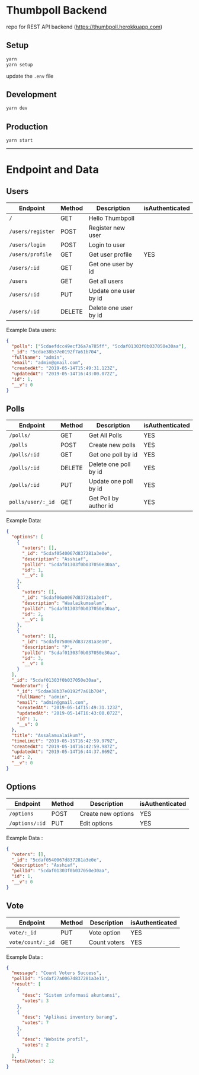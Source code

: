 # Thumbpoll Backend

repo for REST API backend (https://thumbpoll.herokkuapp.com)

## Setup

```js
yarn
yarn setup
```

update the `.env` file

## Development

```js
yarn dev
```

## Production

```js
yarn start
```

---

# Endpoint and Data

## Users

| Endpoint          | Method | Description           | isAuthenticated |
| ----------------- | ------ | --------------------- | --------------- |
| `/`               | GET    | Hello Thumbpoll       |
| `/users/register` | POST   | Register new user     |
| `/users/login`    | POST   | Login to user         |
| `/users/profile`  | GET    | Get user profile      | YES             |  |
| `/users/:id`      | GET    | Get one user by id    |                 |  |
| `/users`          | GET    | Get all users         |                 |  |
| `/users/:id`      | PUT    | Update one user by id |                 |  |
| `/users/:id`      | DELETE | Delete one user by id |

Example Data users:

```json
{
  "polls": ["5cdaefdcc49ecf36a7a785ff", "5cdaf01303f0b037050e30aa"],
  "_id": "5cdae38b37e0192f7a61b704",
  "fullName": "admin",
  "email": "admin@gmail.com",
  "createdAt": "2019-05-14T15:49:31.123Z",
  "updatedAt": "2019-05-14T16:43:00.072Z",
  "id": 1,
  "__v": 0
}
```

## Polls

| Endpoint          | Method | Description           | isAuthenticated |
| ----------------- | ------ | --------------------- | --------------- |
| `/polls/`         | GET    | Get All Polls         | YES             |
| `/polls`          | POST   | Create new polls      | YES             |
| `/polls/:id`      | GET    | Get one poll by id    | YES             |
| `/polls/:id`      | DELETE | Delete one poll by id | YES             |
| `/polls/:id`      | PUT    | Update one poll by id | YES             |
| `polls/user/:_id` | GET    | Get Poll by author id | YES             |

Example Data:

```json
{
  "options": [
    {
      "voters": [],
      "_id": "5cdaf0540067d837281a3e0e",
      "description": "Asshiaf",
      "pollId": "5cdaf01303f0b037050e30aa",
      "id": 1,
      "__v": 0
    },
    {
      "voters": [],
      "_id": "5cdaf06a0067d837281a3e0f",
      "description": "Waalaikumsalam",
      "pollId": "5cdaf01303f0b037050e30aa",
      "id": 2,
      "__v": 0
    },
    {
      "voters": [],
      "_id": "5cdaf0750067d837281a3e10",
      "description": "P",
      "pollId": "5cdaf01303f0b037050e30aa",
      "id": 3,
      "__v": 0
    }
  ],
  "_id": "5cdaf01303f0b037050e30aa",
  "moderator": {
    "_id": "5cdae38b37e0192f7a61b704",
    "fullName": "admin",
    "email": "admin@gmail.com",
    "createdAt": "2019-05-14T15:49:31.123Z",
    "updatedAt": "2019-05-14T16:43:00.072Z",
    "id": 1,
    "__v": 0
  },
  "title": "Assalamualaikum?",
  "timeLimit": "2019-05-15T16:42:59.979Z",
  "createdAt": "2019-05-14T16:42:59.987Z",
  "updatedAt": "2019-05-14T16:44:37.869Z",
  "id": 2,
  "__v": 0
}
```

## Options

| Endpoint       | Method | Description        | isAuthenticated |
| -------------- | ------ | ------------------ | --------------- |
| `/options`     | POST   | Create new options | YES             |
| `/options/:id` | PUT    | Edit options       | YES             |

Example Data :

```json
{
  "voters": [],
  "_id": "5cdaf0540067d837281a3e0e",
  "description": "Asshiaf",
  "pollId": "5cdaf01303f0b037050e30aa",
  "id": 1,
  "__v": 0
}
```

## Vote

| Endpoint          | Method | Description  | isAuthenticated |
| ----------------- | ------ | ------------ | --------------- |
| `vote/:_id`       | PUT    | Vote option  | YES             |
| `vote/count/:_id` | GET    | Count voters | YES             |

Example Data :

```json
{
  "message": "Count Voters Success",
  "pollId": "5cdaf27a0067d837281a3e11",
  "result": [
    {
      "desc": "Sistem informasi akuntansi",
      "votes": 3
    },
    {
      "desc": "Aplikasi inventory barang",
      "votes": 7
    },
    {
      "desc": "Website profil",
      "votes": 2
    }
  ],
  "totalVotes": 12
}
```
